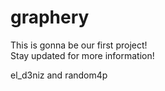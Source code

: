 # graphery

This is gonna be our first project!  
Stay updated for more information!

el_d3niz and random4p
